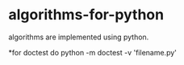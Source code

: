 # algorithms-for-python
algorithms are implemented using python.                                                                                                   

*for doctest do python -m doctest -v 'filename.py'
